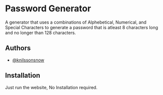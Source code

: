 
# Password Generator

A generator that uses a combinations of Alphebetical, Numerical, and Special Characters to generate a password that is atleast 8 characters long and no longer than 128 characters.


## Authors

- [@knilssonsnow](https://www.github.com/knilssonsnow)


## Installation

Just run the website, No Installation required.